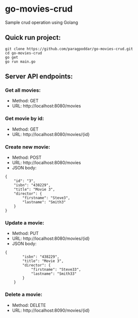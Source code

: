 # go-movies-crud

Sample crud operation using Golang

## Quick run project:

```
git clone https://github.com/paragpoddar/go-movies-crud.git
cd go-movies-crud
go get
go run main.go
```

## Server API endpoints:

### Get all movies:

- Method: GET
- URL: http://localhost:8080/movies

### Get movie by id:

- Method: GET
- URL: http://localhost:8080/movies/{id}

### Create new movie:

- Method: POST
- URL: http://localhost:8080/movies
- JSON body:

```
{
    "id": "3",
    "isbn": "438229",
    "title": "Movie 3",
    "director": {
        "firstname": "Steve3",
        "lastname": "Smith3"
    }
}
```

### Update a movie:

- Method: PUT
- URL: http://localhost:8080/movies/{id}
- JSON body:

```
{
        "isbn": "438229",
        "title": "Movie 3",
        "director": {
            "firstname": "Steve33",
            "lastname": "Smith33"
        }
    }
```

### Delete a movie:

- Method: DELETE
- URL: http://localhost:8090/movies/{id}
